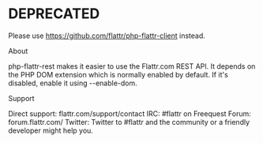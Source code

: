 **DEPRECATED**
=========================

Please use https://github.com/flattr/php-flattr-client instead.



About

php-flattr-rest makes it easier to use the Flattr.com REST API. 
It depends on the PHP DOM extension which is normally enabled by default.
If it's disabled, enable it using --enable-dom.

Support

Direct support: flattr.com/support/contact 
IRC: #flattr on Freequest 
Forum: forum.flattr.com/ 
Twitter: Twitter to #flattr and the community or a friendly developer might help you. 

